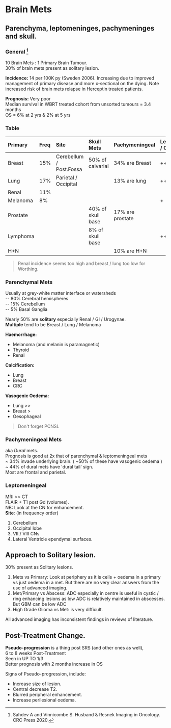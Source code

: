# Brain Mets 

## Parenchyma, leptomeninges, pachymeninges and skull. 

### General [^Sahdev] 

[^Sahdev]: Sahdev A and Vinnicombe S. Husband & Resnek Imaging in Oncology. CRC Press 2020. 

10 Brain Mets : 1 Primary Brain Tumour.   
30% of brain mets present as solitary lesion.  

**Incidence:** 14 per 100K py (Sweden 2006). Increasing due to improved management of primary disease and more x-sectional on the dying. Note increased risk of brain mets relapse in Herceptin treated patients.  

**Prognosis:** Very poor    
Median survival in WBRT treated cohort from unsorted tumours = 3.4 months    
OS = 6% at 2 yrs & 2% at 5 yrs    

### Table 

Primary | Freq | Site | Skull Mets | Pachymeningeal | Lepto / CSF | Radiology | 
|:---|:---|:---|:---|:---|:---|:---|
Breast | 15% | Cerebellum / Post.Fossa | 50% of calvarial | 34% are Breast | ++ | |
Lung | 17% | Parietal / Occipital | | 13% are lung | ++ | |  
Renal | 11% | | | | | | 
Melanoma | 8% | | | | + | |
Prostate | | | 40% of skull base | 17% are prostate | | |
Lymphoma | | | 8% of skull base | | +++ | | 
H+N | | | | 10% are H+N | | |

> Renal incidence seems too high and breast / lung too low for Worthing.  

### Parenchymal Mets  
Usually at grey-white matter interface or watersheds   
-- 80% Cerebral hemispheres  
-- 15% Cerebellum   
-- 5% Basal Ganglia    

Nearly 50% are **solitary** especially Renal / GI / Urogynae.  
**Multiple** tend to be Breast / Lung / Melanoma  

**Haemorrhage:**  
 - Melanoma (and melanin is paramagnetic)   
 - Thyroid   
 - Renal    

**Calcification:**  
 - Lung   
 - Breast   
 - CRC   

**Vasogenic Oedema:**  
 - Lung >>  
 - Breast >   
 - Oesophageal  
 > Don't forget PCNSL  

### Pachymeningeal Mets   

aka *Dural* mets.    
Prognosis is good at 2x that of parenchymal & leptomeningeal mets    
~ 34% invade underlying brain. ( ~50% of these have vasogenic oedema )  
~ 44% of dural mets have 'dural tail' sign.    
Most are frontal and parietal.   

### Leptomeningeal   

MRI >> CT    
FLAIR + T1 post Gd (volumes).   
NB: Look at the CN for enhancement.   
**Site**: (in frequency order) 

 1. Cerebellum 
 1. Occipital lobe  
 1. VII / VIII CNs  
 1. Lateral Ventricle ependymal surfaces. 

## Approach to Solitary lesion.   

30% present as Solitary lesions.    

1. Mets vs Primary: Look at periphery as it is cells + oedema in a primary vs just oedema in a met. But there are no very clear answers from the use of advanced imaging.
2. Met/Primary vs Abscess: ADC especially in centre is useful in cystic / ring enhancing lesions as low ADC is relatively maintained in abscesses. But GBM can be low ADC 
3. High Grade Glioma vs Met: is very difficult.  

All advanced imaging has inconsistent findings in reviews of literature.  

## Post-Treatment Change.   

**Pseudo-progression** is a thing post SRS (and other ones as well),  
6 to 8 weeks Post-Treatment  
Seen in UP TO 1/3  
Better prognosis with 2 months increase in OS    

Signs of Pseudo-progression, include:   
 - Increase size of lesion.  
 - Central decrease T2.   
 - Blurred peripheral enhancement.   
 - Increase perilesional oedema.
